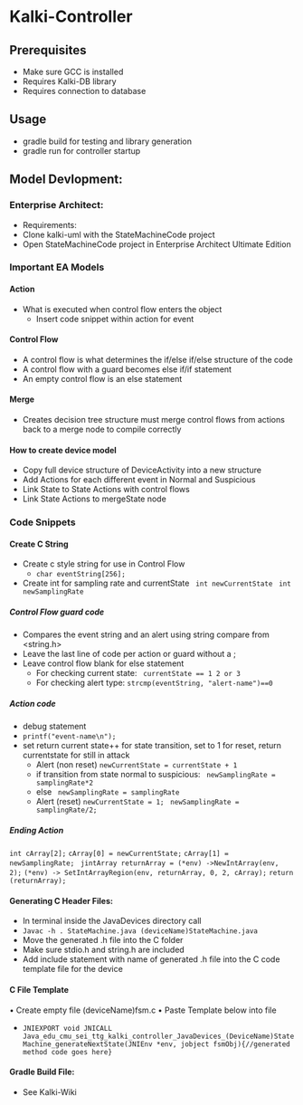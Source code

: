 # Kalki-Controller
 
## Prerequisites
- Make sure GCC is installed
- Requires Kalki-DB library
- Requires connection to database

## Usage
- gradle build for testing and library generation
- gradle run for controller startup

## Model Devlopment:

### Enterprise Architect:
-	Requirements:
-	Clone kalki-uml with the StateMachineCode project
-	Open StateMachineCode project in Enterprise Architect Ultimate Edition

### Important EA Models
#### Action
 - What is executed when control flow enters the object
   - Insert code snippet within action for event
#### Control Flow
 -	A control flow is what determines the if/else if/else structure of the code
 - A control flow with a guard becomes else if/if statement
 - An empty control flow is an else statement

#### Merge
 - Creates decision tree structure must merge control flows from actions back to a merge node to compile correctly
 
#### How to create device model
-	Copy full device structure of DeviceActivity into a new structure
-	Add Actions for each different event in Normal and Suspicious 
-	Link State to State Actions with control flows
-	Link State Actions to mergeState node

### Code Snippets

#### Create C String

- Create c style string for use in Control Flow
  - ```char eventString[256];```
- Create int for sampling rate and currentState
``` int newCurrentState```
``` int newSamplingRate```
##### Control Flow guard code

 - Compares the event string and an alert using string compare from <string.h>
 - Leave the last line of code per action or guard without a ; 
 - Leave control flow blank for else statement	
   - For checking current state: 
   ``` currentState == 1 2 or 3```
   - For checking alert type: 
   ```strcmp(eventString, "alert-name")==0```

##### Action code

 - debug statement
 - ```printf("event-name\n");```
 - set return current state++ for state transition, set to 1 for reset, return currentstate for still in attack
   - Alert (non reset)
    ```newCurrentState = currentState + 1```	
    - if transition from state normal to suspicious: 
    ``` newSamplingRate = samplingRate*2```
    - else 
    ``` newSamplingRate = samplingRate```
   - Alert (reset)
   ```newCurrentState = 1; ```
   ```newSamplingRate = samplingRate/2;```

##### Ending Action
```int cArray[2];```
```cArray[0] = newCurrentState;```
```cArray[1] = newSamplingRate;```
``` jintArray returnArray = (*env) ->NewIntArray(env, 2);```
```(*env) -> SetIntArrayRegion(env, returnArray, 0, 2, cArray);```
```return (returnArray);```

#### Generating C Header Files:
-	In terminal inside the JavaDevices directory call
  -	```Javac -h . StateMachine.java (deviceName)StateMachine.java ```
- Move the generated .h file into the C folder
- Make sure stdio.h and string.h are included
-	Add include statement with name of generated .h file into the C code template file for the device

#### C File Template
•	Create empty file (deviceName)fsm.c
•	Paste Template below into file
  - `JNIEXPORT void JNICALL Java_edu_cmu_sei_ttg_kalki_controller_JavaDevices_(DeviceName)StateMachine_generateNextState(JNIEnv *env, jobject fsmObj){//generated method code goes here}`
#### Gradle Build File:
-	See Kalki-Wiki
